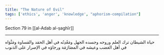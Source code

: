 ```yaml
---
title: "The Nature of Evil"
tags: ['ethics', 'anger', 'knowledge', "aphorism-compilation"]
---
```


 Section 79 in [[al-Adab al-ṣaghīr]]

---
حياة الشيطان ترك العلم وروحه وجسده الجهل ومَعْدِنُه في أهل الحقد والقساوة ومَثْوَاه في أهل الغضب وعيشه في المصَارَمَة ورجاؤه في الإصرار على الذنوب
